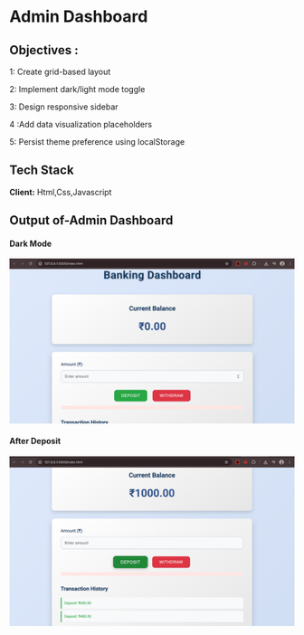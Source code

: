 
# Admin Dashboard






## Objectives : 
1: Create grid-based layout

2: Implement dark/light mode toggle

3: Design responsive sidebar

4 :Add data visualization placeholders

5: Persist theme preference using localStorage
## Tech Stack

**Client:** Html,Css,Javascript

## Output of-Admin Dashboard
#### Dark Mode
![Dark Mode](https://github.com/SayanPradhan10/Full-Stack_23BCS10878_KRG-3B/blob/main/Exp-1/IMG-1.png?raw=true)

#### After Deposit
![Light Mode](https://github.com/SayanPradhan10/Full-Stack_23BCS10878_KRG-3B/blob/main/Exp-1/IMG-2.png?raw=true)

